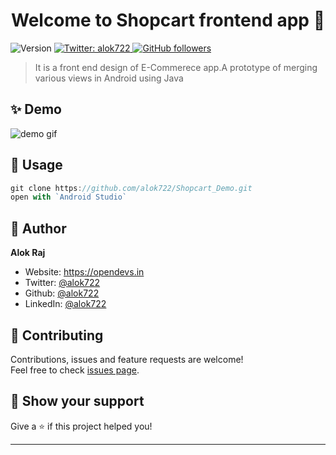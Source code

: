 <h1 align="center">Welcome to Shopcart frontend app 👋</h1>
<p>
  <img alt="Version" src="https://img.shields.io/badge/version-1.0.0-blue.svg?cacheSeconds=2592000" />
  <a href="https://twitter.com/alok722" target="_blank">
    <img alt="Twitter: alok722" src="https://img.shields.io/twitter/follow/alok722.svg?style=social" />
  </a>
  <a href="https://github.com/alok722" target="_blank">
    <img alt="GitHub followers" src="https://img.shields.io/github/followers/alok722?style=social">                                       
  </a>
</p>

> It is a front end design of E-Commerece app.A prototype of merging various views in Android using Java

## ✨ Demo

![demo gif](gif/shopcart.gif)

## 🧾 Usage

```js
git clone https://github.com/alok722/Shopcart_Demo.git
open with `Android Studio`
```

## 👤 Author

 **Alok Raj**

* Website: https://opendevs.in
* Twitter: [@alok722](https://twitter.com/alok722)
* Github: [@alok722](https://github.com/alok722)
* LinkedIn: [@alok722](https://linkedin.com/in/alok722)

## 🤝 Contributing

Contributions, issues and feature requests are welcome!<br />Feel free to check [issues page](https://github.com/alok722/Shopcart_Demo/issues). 

## 🙌 Show your support

Give a ⭐️ if this project helped you!

***

